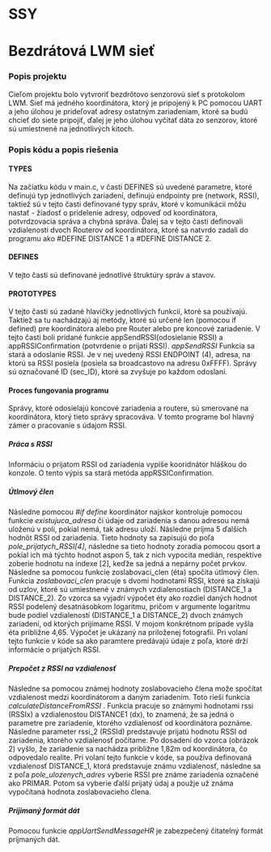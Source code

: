 # SSY
<h1> Bezdrátová LWM sieť </h1> 

<h3> Popis projektu </h3>
Cieľom projektu bolo vytvroriť bezdrôtovo senzorovú sieť s protokolom LWM. Sieť má jedného koordinátora, ktorý je pripojený k PC pomocou UART a jeho úlohou je prideľovať adresy ostatným zariadeniam, ktoré sa budú chcieť do siete pripojiť, ďalej je jeho úlohou vyčítať dáta zo senzorov, ktoré sú umiestnené na jednotlivých kitoch. 

<h3> Popis kódu a popis riešenia </h3>
<h4> TYPES </h4>
Na začiatku kódu v main.c, v časti DEFINES sú uvedené parametre, ktoré definujú typ jednotlivých zariadení, definujú endpointy pre (network, RSSI), taktiež sú v tejto časti definované typy správ, ktoré v komunikácii môžu nastať - žiadosť o pridelenie adresy, odpoveď od koordinátora, potvrdzovacia správa a chybná správa. Ďalej sa v tejto časti definovali vzdialenosti dvoch Routerov od koordinátora, ktoré sa natvrdo zadali do programu ako #DEFINE DISTANCE 1 a #DEFINE DISTANCE 2. 

<h4> DEFINES </h4>
V tejto časti sú definované jednotlivé štruktúry správ a stavov. 

<h4> PROTOTYPES </h4>
V tejto časti sú zadané hlavičky jednotlivých funkcií, ktoré sa používajú. Taktiež sa tu nachádzajú aj metódy, ktoré sú určené len (pomocou if defined) pre koordinátora alebo pre Router alebo pre koncové zariadenie. V tejto časti boli pridané funkcie appSendRSSI(odosielanie RSSI) a appRSSIConfirmation (potvrdenie o prijatí RSSI). 
<i> appSendRSSI </i>
Funkcia sa stará a odoslanie RSSI. Je v nej uvedený RSSI ENDPOINT (4), adresa, na ktorú sa RSSI posiela (posiela sa broadcastovo na adresu 0xFFFF). Správy sú označované ID (sec_ID), ktoré sa zvyšuje po každom odoslaní.

<h4> Proces fungovania programu </h4>
Správy, ktoré odosielajú koncové zariadenia a routere, sú smerované na koordinátora, ktorý tieto správy spracováva. V tomto programe bol hlavný zámer o pracovanie s údajom RSSI. 

<h5> Práca s RSSI </h5>
Informáciu o prijatom RSSI od zariadenia vypíše kooridnátor hláškou do konzole. O tento výpis sa stará metóda appRSSIConfirmation. 

<h5> Útlmový člen </h5>
Následne pomocou <i>#if define</i> koordinátor najskor kontroluje pomocou funkcie <i>existujuca_adresa</i> či údaje od zariadenia s danou adresou nemá uloženú v poli, pokial nemá, tak adresu uloží. Následne príjma 5 ďalších hodnôt RSSI od zariadenia. Tieto hodnoty sa zapisujú do poľa <i>pole_prijatych_RSSI[4]</i>, následne sa tieto hodnoty zoradia pomocou qsort a pokial ich má týchto hodnot aspon 5, tak z nich vypocita medián, respektíve zoberie hodnotu na indexe [2], keďže sa jedná a nepárny počet prvkov. 
Následne sa pomocou funkcie zoslabovaci_clen (éta) spočíta útlmový člen. Funkcia <i> zoslabovaci_clen </i> pracuje s dvomi hodnotami RSSI, ktoré sa získajú od uzlov, ktoré sú umiestnené v známych vzdialenostiach (DISTANCE_1 a DISTANCE_2). Zo vzorca sa vyjadrí výpočet éty ako rozdiel daných hodnot RSSI podelený desatnásobkom logaritmu, pričom v argumente logaritmu bude podiel vzdialeností (DISTANCE_1 a DISTANCE_2) dvoch známych zariadení, od  ktorých prijímame RSSI. V mojom konkrétnom prípade vyšla éta približne 4,65. Výpočet je ukázaný na priloženej fotografii. Pri volaní tejto funkcie v kóde sa ako paramtere predávajú údaje z poľa, ktoré drží informácie o prijatých RSSI.  

<h5> Prepočet z RSSI na vzdialenosť </h5>
Následne sa pomocou známej hodnoty zoslabovacieho člena može spočítat vzdialenost medzi koordinátorom a daným zariadením. Toto rieši funkcia <i>
calculateDistanceFromRSSI </i>. Funkcia pracuje so známymi hodnotami rssi (RSSIx) a vzdialenostou DISTANCE1 (dx), to znamená, že sa jedná o parametre pre zariadenie, ktorého vzdialenosť od koordinátora poznáme. Následne parameter rssi_2 (RSSId) predstavuje prijatú hodnotu RSSI od zariadenia, ktorého vzdialenosť počítame. Po dosadení do vzorca (obrázok 2) vyšlo, že zariadenie sa nachádza približne 1,82m od koordinátora, čo odpovedalo realite. Pri volaní tejto funkcie v kóde, sa používa definovaná vzdialenosť DISTANCE_1, ktorá predstavuje známu vzdialenosť, následne sa z poľa <i> pole_ulozenych_adres </i> vyberie RSSI pre známe zariadenia označené ako PRIMAR. Potom sa vyberie ďalší prijatý údaj a použje už známa vypočítaná hodnota zoslabovacieho člena. 

<h5> Príjimaný formát dát </h5>
Pomocou funkcie <i>appUartSendMessageHR</i> je zabezpečený čitatelný formát príjmaných dát. 